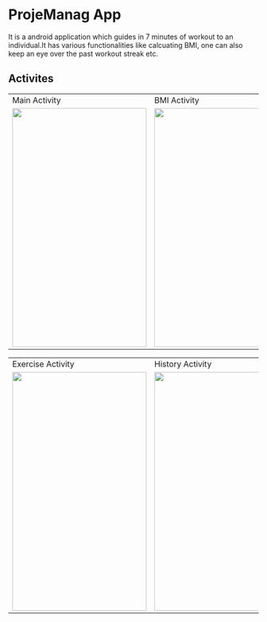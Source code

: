 # ProjeManag App
It is a android application which guides in 7 minutes of workout to an individual.It has various functionalities like
calcuating BMI, one can also keep an eye over the past workout streak etc.

## Activites
<table>
  <tr>
    <td>Main Activity</td>
     <td>BMI Activity</td>
      <td>BMI Activity</td>
  </tr>
  <tr>
    <td><img src="https://user-images.githubusercontent.com/64521665/185565940-d791a6ae-da8c-4c96-b488-6cc237565efc.jpg" width=270 height=480></td>
    <td><img src="https://user-images.githubusercontent.com/64521665/185565929-ee7140fa-1477-42ad-989c-02bf3ce736ce.jpg" width=270 height=480></td>
    <td><img src="https://user-images.githubusercontent.com/64521665/185565945-f7980389-1190-4694-8536-fba5c94d15be.jpg" width=270 height=480></td>
  </tr>
 </table>
 
 <table>
  <tr>
    <td>Exercise Activity</td>
    <td>History Activity</td>
     <td>Finish Activity</td>
  </tr>
  <tr>
    <td><img src="https://user-images.githubusercontent.com/64521665/185565949-5592f6ef-93b1-4f52-a36d-0e7386a0308d.jpg" width=270 height=480></td>
    <td><img src="https://user-images.githubusercontent.com/64521665/185565952-a9b2a93f-55c4-4027-9735-6e47d47fa53a.jpg" width=270 height=480></td>
    <td><img src="https://user-images.githubusercontent.com/64521665/185565957-dee61c5a-5c30-4bc5-92dd-67b0b7567802.jpg" width=270 height=480></td>
  </tr>
 </table>
 
